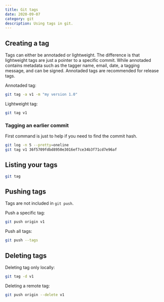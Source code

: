```yaml
---
title: Git tags
date: 2020-09-07
category: git
description: Using tags in git.
---
```


## Creating a tag

Tags can either be annotaded or lightweight. The difference is that lightweight tags are just a pointer to a specific commit. While annotaded contains metadata such as the tagger name, email, date, a tagging message, and can be signed. Annotaded tags are recommended for release tags.

Annotaded tag:

```sh
git tag -a v1 -m "my version 1.0"
```

Lightweight tag:

```sh
git tag v1
```

### Tagging an earlier commit

First command is just to help if you need to find the commit hash.

```sh
git log -n 5 --pretty=oneline
git tag v1 36f5709fdbd8950e3016ef7ce34b3f71cd7e96af
```

## Listing your tags

```sh
git tag
```

## Pushing tags

Tags are not included in `git push`.

Push a specific tag:

```sh
git push origin v1
```

Push all tags:

```sh
git push --tags
```

## Deleting tags

Deleting tag only locally:

```sh
git tag -d v1
```

Deleting a remote tag:

```sh
git push origin --delete v1
```
